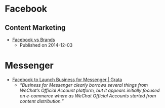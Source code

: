 # Facebook


## Content Marketing

- [Facebook vs Brands](http://blog.ezyinsights.com/2014/12/03/facebook-vs-brands/)
  - Published on 2014-12-03


# Messenger

- [Facebook to Launch Business for Messenger | Grata](http://blog.grata.co/facebook-messenger-business/)
  - _“Business for Messenger clearly borrows several things from WeChat’s Official Account platform, but it appears initially focused on e-commerce where as WeChat Official Accounts started from content distribution.”_
